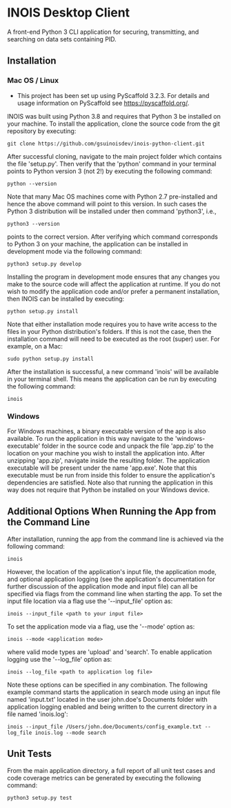 # INOIS Desktop Client

A front-end Python 3 CLI application for securing, transmitting, and searching on data sets containing PID. 

## Installation
### Mac OS / Linux
- This project has been set up using PyScaffold 3.2.3. For details and usage
information on PyScaffold see https://pyscaffold.org/.

INOIS was built using Python 3.8 and requires that Python 3 be installed on your machine.
To install the application, clone the source  code from the git repository by executing: 

```
git clone https://github.com/gsuinoisdev/inois-python-client.git
```

After successful cloning, navigate to the main project folder
which contains the file 'setup.py'.  Then verify that the 'python' command in your terminal points to Python version 
3 (not 2!) by executing the following command: 

```
python --version
```
Note that many Mac OS machines come with Python 2.7 pre-installed and hence the above command will point to this version.
In such cases the Python 3 distribution will be installed under then command 'python3', i.e., 
```
python3 --version
```
points to the correct version.  After verifying which command corresponds to Python 3 on your machine, the application can be
installed in development mode via the following command:
```
python3 setup.py develop
```
Installing the program in development mode ensures that any changes you make to the source code will affect the 
application at runtime.  If you do not wish to modify the application code and/or prefer a permanent installation,
then INOIS can be installed by executing:
```
python setup.py install
```
Note that either installation mode requires you to have write access to the files in your Python distribution's folders.
If this is not the case, then the installation command will need to be executed as the root (super) user. For example, 
on a Mac:
```
sudo python setup.py install
```
After the installation is successful, a new command 'inois' will be available in your terminal shell.  This means the
application can be run by executing the following command:
```
inois
```

### Windows
For Windows machines, a binary executable version of the app is also available.  To run the application in this way 
navigate to the 'windows-executable' folder in the source code and unpack the file 'app.zip' to the location on your 
machine you wish to install the application into.  After unzipping 'app.zip', navigate inside the resulting folder.  The
application executable will be present under the name 'app.exe'.  Note that this executable must be run from inside 
this folder to ensure the application's dependencies are satisfied.  Note also that running the application in this way
does not require that Python be installed on your Windows device.

## Additional Options When Running the App from the Command Line
After installation, running the app from the command line is achieved via the following command:
```
inois
```
However, the location of the application's input file, the application mode, and optional application
logging (see the application's documentation for further discussion of the application mode and input file) 
can all be specified via flags from the command line when starting the app.  To set the input file location via 
a flag use the '--input_file' option as:
```
inois --input_file <path to your input file>
```
To set the application mode via a flag, use the '--mode' option as:
```
inois --mode <application mode>
```
where valid mode types are 'upload' and 'search'.
To enable application logging use the '--log_file' option as:
```
inois --log_file <path to application log file>
```
Note these options can be specified in any combination.  The following example command starts the application in search 
mode using an input file named 'input.txt' located in the user john.doe's Documents folder with application logging
enabled and being written to the current directory in a file named 'inois.log':
```
inois --input_file /Users/john.doe/Documents/config_example.txt --log_file inois.log --mode search
```


## Unit Tests

From the main application directory, a full report of all unit test cases and code coverage metrics can be 
generated by executing the following command:
```
python3 setup.py test
```
